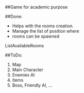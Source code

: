 ##Game for academic purpose  
  
##Done:  
  
* Helps with the rooms creation.  
* Manage the list of position where  
* rooms can be spawned  

ListAvailableRooms  
  
##ToDo:  
1. Map  
2. Main Character  
3. Enemies AI  
4. Items  
5. Boss, Friendly AI, ...  
